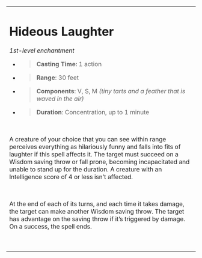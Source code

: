 <table><tbody><tr class="odd"><td><h1 id="hideous-laughter"><strong>Hideous Laughter</strong></h1><p><em>1st-level enchantment</em></p><ul><li><blockquote><p><strong>Casting Time:</strong> 1 action</p></blockquote></li><li><blockquote><p><strong>Range</strong>: 30 feet</p></blockquote></li><li><blockquote><p><strong>Components</strong>: V, S, M <em>(tiny tarts and a feather that is waved in the air)</em></p></blockquote></li><li><blockquote><p><strong>Duration</strong>: Concentration, up to 1 minute</p></blockquote></li></ul><p> </p><p>A creature of your choice that you can see within range perceives everything as hilariously funny and falls into fits of laughter if this spell affects it. The target must succeed on a Wisdom saving throw or fall prone, becoming incapacitated and unable to stand up for the duration. A creature with an Intelligence score of 4 or less isn’t affected.</p><p> </p><p>At the end of each of its turns, and each time it takes damage, the target can make another Wisdom saving throw. The target has advantage on the saving throw if it’s triggered by damage. On a success, the spell ends.</p><p> </p></td></tr></tbody></table>
